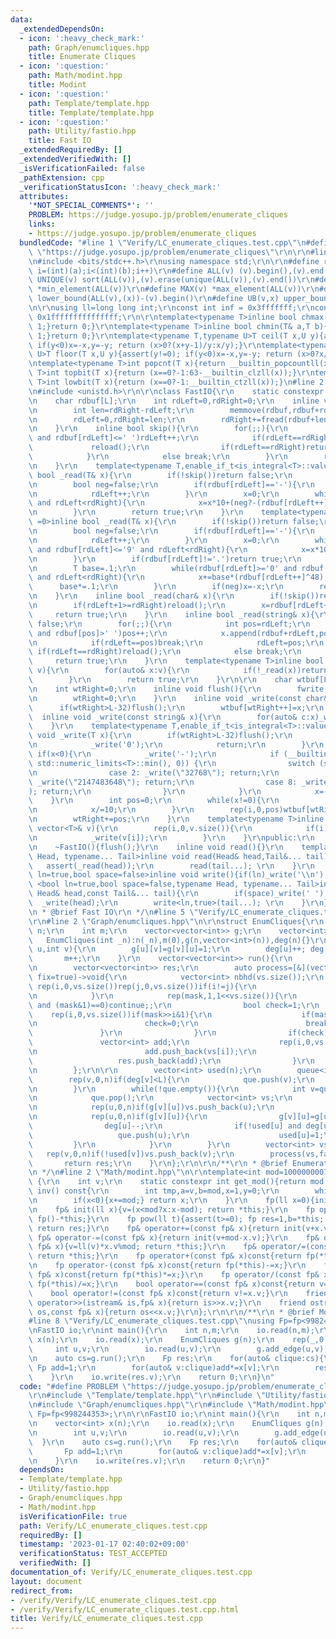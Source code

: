 ```yaml
---
data:
  _extendedDependsOn:
  - icon: ':heavy_check_mark:'
    path: Graph/enumcliques.hpp
    title: Enumerate Cliques
  - icon: ':question:'
    path: Math/modint.hpp
    title: Modint
  - icon: ':question:'
    path: Template/template.hpp
    title: Template/template.hpp
  - icon: ':question:'
    path: Utility/fastio.hpp
    title: Fast IO
  _extendedRequiredBy: []
  _extendedVerifiedWith: []
  _isVerificationFailed: false
  _pathExtension: cpp
  _verificationStatusIcon: ':heavy_check_mark:'
  attributes:
    '*NOT_SPECIAL_COMMENTS*': ''
    PROBLEM: https://judge.yosupo.jp/problem/enumerate_cliques
    links:
    - https://judge.yosupo.jp/problem/enumerate_cliques
  bundledCode: "#line 1 \"Verify/LC_enumerate_cliques.test.cpp\"\n#define PROBLEM\
    \ \"https://judge.yosupo.jp/problem/enumerate_cliques\"\r\n\r\n#line 1 \"Template/template.hpp\"\
    \n#include <bits/stdc++.h>\r\nusing namespace std;\r\n\r\n#define rep(i,a,b) for(int\
    \ i=(int)(a);i<(int)(b);i++)\r\n#define ALL(v) (v).begin(),(v).end()\r\n#define\
    \ UNIQUE(v) sort(ALL(v)),(v).erase(unique(ALL(v)),(v).end())\r\n#define MIN(v)\
    \ *min_element(ALL(v))\r\n#define MAX(v) *max_element(ALL(v))\r\n#define LB(v,x)\
    \ lower_bound(ALL(v),(x))-(v).begin()\r\n#define UB(v,x) upper_bound(ALL(v),(x))-(v).begin()\r\
    \n\r\nusing ll=long long int;\r\nconst int inf = 0x3fffffff;\r\nconst ll INF =\
    \ 0x1fffffffffffffff;\r\n\r\ntemplate<typename T>inline bool chmax(T& a,T b){if(a<b){a=b;return\
    \ 1;}return 0;}\r\ntemplate<typename T>inline bool chmin(T& a,T b){if(a>b){a=b;return\
    \ 1;}return 0;}\r\ntemplate<typename T,typename U>T ceil(T x,U y){assert(y!=0);\
    \ if(y<0)x=-x,y=-y; return (x>0?(x+y-1)/y:x/y);}\r\ntemplate<typename T,typename\
    \ U>T floor(T x,U y){assert(y!=0); if(y<0)x=-x,y=-y; return (x>0?x/y:(x-y+1)/y);}\r\
    \ntemplate<typename T>int popcnt(T x){return __builtin_popcountll(x);}\r\ntemplate<typename\
    \ T>int topbit(T x){return (x==0?-1:63-__builtin_clzll(x));}\r\ntemplate<typename\
    \ T>int lowbit(T x){return (x==0?-1:__builtin_ctzll(x));}\n#line 2 \"Utility/fastio.hpp\"\
    \n#include <unistd.h>\r\n\r\nclass FastIO{\r\n    static constexpr int L=1<<16;\r\
    \n    char rdbuf[L];\r\n    int rdLeft=0,rdRight=0;\r\n    inline void reload(){\r\
    \n        int len=rdRight-rdLeft;\r\n        memmove(rdbuf,rdbuf+rdLeft,len);\r\
    \n        rdLeft=0,rdRight=len;\r\n        rdRight+=fread(rdbuf+len,1,L-len,stdin);\r\
    \n    }\r\n    inline bool skip(){\r\n        for(;;){\r\n            while(rdLeft!=rdRight\
    \ and rdbuf[rdLeft]<=' ')rdLeft++;\r\n            if(rdLeft==rdRight){\r\n   \
    \             reload();\r\n                if(rdLeft==rdRight)return false;\r\n\
    \            }\r\n            else break;\r\n        }\r\n        return true;\r\
    \n    }\r\n    template<typename T,enable_if_t<is_integral<T>::value,int> =0>inline\
    \ bool _read(T& x){\r\n        if(!skip())return false;\r\n        if(rdLeft+20>=rdRight)reload();\r\
    \n        bool neg=false;\r\n        if(rdbuf[rdLeft]=='-'){\r\n            neg=true;\r\
    \n            rdLeft++;\r\n        }\r\n        x=0;\r\n        while(rdbuf[rdLeft]>='0'\
    \ and rdLeft<rdRight){\r\n            x=x*10+(neg?-(rdbuf[rdLeft++]^48):(rdbuf[rdLeft++]^48));\r\
    \n        }\r\n        return true;\r\n    }\r\n    template<typename T,enable_if_t<is_floating_point<T>::value,int>\
    \ =0>inline bool _read(T& x){\r\n        if(!skip())return false;\r\n        if(rdLeft+20>=rdRight)reload();\r\
    \n        bool neg=false;\r\n        if(rdbuf[rdLeft]=='-'){\r\n            neg=true;\r\
    \n            rdLeft++;\r\n        }\r\n        x=0;\r\n        while(rdbuf[rdLeft]>='0'\
    \ and rdbuf[rdLeft]<='9' and rdLeft<rdRight){\r\n            x=x*10+(rdbuf[rdLeft++]^48);\r\
    \n        }\r\n        if(rdbuf[rdLeft]!='.')return true;\r\n        rdLeft++;\r\
    \n        T base=.1;\r\n        while(rdbuf[rdLeft]>='0' and rdbuf[rdLeft]<='9'\
    \ and rdLeft<rdRight){\r\n            x+=base*(rdbuf[rdLeft++]^48);\r\n      \
    \      base*=.1;\r\n        }\r\n        if(neg)x=-x;\r\n        return true;\r\
    \n    }\r\n    inline bool _read(char& x){\r\n        if(!skip())return false;\r\
    \n        if(rdLeft+1>=rdRight)reload();\r\n        x=rdbuf[rdLeft++];\r\n   \
    \     return true;\r\n    }\r\n    inline bool _read(string& x){\r\n        if(!skip())return\
    \ false;\r\n        for(;;){\r\n            int pos=rdLeft;\r\n            while(pos<rdRight\
    \ and rdbuf[pos]>' ')pos++;\r\n            x.append(rdbuf+rdLeft,pos-rdLeft);\r\
    \n            if(rdLeft==pos)break;\r\n            rdLeft=pos;\r\n           \
    \ if(rdLeft==rdRight)reload();\r\n            else break;\r\n        }\r\n   \
    \     return true;\r\n    }\r\n    template<typename T>inline bool _read(vector<T>&\
    \ v){\r\n        for(auto& x:v){\r\n            if(!_read(x))return false;\r\n\
    \        }\r\n        return true;\r\n    }\r\n\r\n    char wtbuf[L],tmp[50];\r\
    \n    int wtRight=0;\r\n    inline void flush(){\r\n        fwrite(wtbuf,1,wtRight,stdout);\r\
    \n        wtRight=0;\r\n    }\r\n    inline void _write(const char& x){\r\n  \
    \      if(wtRight>L-32)flush();\r\n        wtbuf[wtRight++]=x;\r\n    }\r\n  \
    \  inline void _write(const string& x){\r\n        for(auto& c:x)_write(c);\r\n\
    \    }\r\n    template<typename T,enable_if_t<is_integral<T>::value,int> =0>inline\
    \ void _write(T x){\r\n        if(wtRight>L-32)flush();\r\n        if(x==0){\r\
    \n            _write('0');\r\n            return;\r\n        }\r\n        else\
    \ if(x<0){\r\n            _write('-');\r\n            if (__builtin_expect(x ==\
    \ std::numeric_limits<T>::min(), 0)) {\r\n                switch (sizeof(x)) {\r\
    \n                case 2: _write(\"32768\"); return;\r\n                case 4:\
    \ _write(\"2147483648\"); return;\r\n                case 8: _write(\"9223372036854775808\"\
    ); return;\r\n                }\r\n            }\r\n            x=-x;\r\n    \
    \    }\r\n        int pos=0;\r\n        while(x!=0){\r\n            tmp[pos++]=char((x%10)|48);\r\
    \n            x/=10;\r\n        }\r\n        rep(i,0,pos)wtbuf[wtRight+i]=tmp[pos-1-i];\r\
    \n        wtRight+=pos;\r\n    }\r\n    template<typename T>inline void _write(const\
    \ vector<T>& v){\r\n        rep(i,0,v.size()){\r\n            if(i)_write(' ');\r\
    \n            _write(v[i]);\r\n        }\r\n    }\r\npublic:\r\n    FastIO(){}\r\
    \n    ~FastIO(){flush();}\r\n    inline void read(){}\r\n    template <typename\
    \ Head, typename... Tail>inline void read(Head& head,Tail&... tail){\r\n     \
    \   assert(_read(head));\r\n        read(tail...); \r\n    }\r\n    template<bool\
    \ ln=true,bool space=false>inline void write(){if(ln)_write('\\n');}\r\n    template\
    \ <bool ln=true,bool space=false,typename Head, typename... Tail>inline void write(const\
    \ Head& head,const Tail&... tail){\r\n        if(space)_write(' ');\r\n      \
    \  _write(head);\r\n        write<ln,true>(tail...); \r\n    }\r\n};\r\n\r\n/**\r\
    \n * @brief Fast IO\r\n */\n#line 5 \"Verify/LC_enumerate_cliques.test.cpp\"\n\
    \r\n#line 2 \"Graph/enumcliques.hpp\"\n\r\nstruct EnumCliques{\r\n    const int\
    \ n;\r\n    int m;\r\n    vector<vector<int>> g;\r\n    vector<int> deg;\r\n \
    \   EnumCliques(int _n):n(_n),m(0),g(n,vector<int>(n)),deg(n){}\r\n    void add_edge(int\
    \ u,int v){\r\n        g[u][v]=g[v][u]=1;\r\n        deg[u]++; deg[v]++;\r\n \
    \       m++;\r\n    }\r\n    vector<vector<int>> run(){\r\n        int L=sqrt(m);\r\
    \n        vector<vector<int>> res;\r\n        auto process=[&](vector<int>& vs,bool\
    \ fix=true)->void{\r\n            vector<int> nbhd(vs.size());\r\n           \
    \ rep(i,0,vs.size())rep(j,0,vs.size())if(i!=j){\r\n                nbhd[i]|=(!g[vs[i]][vs[j]])<<j;\r\
    \n            }\r\n            rep(mask,1,1<<vs.size()){\r\n                if(fix\
    \ and (mask&1)==0)continue;;\r\n                bool check=1;\r\n            \
    \    rep(i,0,vs.size())if(mask>>i&1){\r\n                    if(mask&nbhd[i]){\r\
    \n                        check=0;\r\n                        break;\r\n     \
    \               }\r\n                }\r\n                if(check){\r\n     \
    \               vector<int> add;\r\n                    rep(i,0,vs.size())if(mask>>i&1){\r\
    \n                        add.push_back(vs[i]);\r\n                    }\r\n \
    \                   res.push_back(add);\r\n                }\r\n            }\r\
    \n        };\r\n\r\n        vector<int> used(n);\r\n        queue<int> que;\r\n\
    \        rep(v,0,n)if(deg[v]<L){\r\n            que.push(v);\r\n            used[v]=1;\r\
    \n        }\r\n        while(!que.empty()){\r\n            int v=que.front();\r\
    \n            que.pop();\r\n            vector<int> vs;\r\n            vs.push_back(v);\r\
    \n            rep(u,0,n)if(g[v][u])vs.push_back(u);\r\n            process(vs);\r\
    \n            rep(u,0,n)if(g[v][u]){\r\n                g[v][u]=g[u][v]=0;\r\n\
    \                deg[u]--;\r\n                if(!used[u] and deg[u]<L){\r\n \
    \                   que.push(u);\r\n                    used[u]=1;\r\n       \
    \         }\r\n            }\r\n        }\r\n        vector<int> vs;\r\n     \
    \   rep(v,0,n)if(!used[v])vs.push_back(v);\r\n        process(vs,false);\r\n \
    \       return res;\r\n    }\r\n};\r\n\r\n/**\r\n * @brief Enumerate Cliques\r\
    \n */\n#line 2 \"Math/modint.hpp\"\n\r\ntemplate<int mod=1000000007>struct fp\
    \ {\r\n    int v;\r\n    static constexpr int get_mod(){return mod;}\r\n    int\
    \ inv() const{\r\n        int tmp,a=v,b=mod,x=1,y=0;\r\n        while(b)tmp=a/b,a-=tmp*b,swap(a,b),x-=tmp*y,swap(x,y);\r\
    \n        if(x<0){x+=mod;} return x;\r\n    }\r\n    fp(ll x=0){init(x%mod+mod);}\r\
    \n    fp& init(ll x){v=(x<mod?x:x-mod); return *this;}\r\n    fp operator-()const{return\
    \ fp()-*this;}\r\n    fp pow(ll t){assert(t>=0); fp res=1,b=*this; while(t){if(t&1)res*=b;b*=b;t>>=1;}\
    \ return res;}\r\n    fp& operator+=(const fp& x){return init(v+x.v);}\r\n   \
    \ fp& operator-=(const fp& x){return init(v+mod-x.v);}\r\n    fp& operator*=(const\
    \ fp& x){v=ll(v)*x.v%mod; return *this;}\r\n    fp& operator/=(const fp& x){v=ll(v)*x.inv()%mod;\
    \ return *this;}\r\n    fp operator+(const fp& x)const{return fp(*this)+=x;}\r\
    \n    fp operator-(const fp& x)const{return fp(*this)-=x;}\r\n    fp operator*(const\
    \ fp& x)const{return fp(*this)*=x;}\r\n    fp operator/(const fp& x)const{return\
    \ fp(*this)/=x;}\r\n    bool operator==(const fp& x)const{return v==x.v;}\r\n\
    \    bool operator!=(const fp& x)const{return v!=x.v;}\r\n    friend istream&\
    \ operator>>(istream& is,fp& x){return is>>x.v;}\r\n    friend ostream& operator<<(ostream&\
    \ os,const fp& x){return os<<x.v;}\r\n};\r\n\r\n/**\r\n * @brief Modint\r\n */\n\
    #line 8 \"Verify/LC_enumerate_cliques.test.cpp\"\nusing Fp=fp<998244353>;\r\n\r\
    \nFastIO io;\r\nint main(){\r\n    int n,m;\r\n    io.read(n,m);\r\n    vector<int>\
    \ x(n);\r\n    io.read(x);\r\n    EnumCliques g(n);\r\n    rep(_,0,m){\r\n   \
    \     int u,v;\r\n        io.read(u,v);\r\n        g.add_edge(u,v);\r\n    }\r\
    \n    auto cs=g.run();\r\n    Fp res;\r\n    for(auto& clique:cs){\r\n       \
    \ Fp add=1;\r\n        for(auto& v:clique)add*=x[v];\r\n        res+=add;\r\n\
    \    }\r\n    io.write(res.v);\r\n    return 0;\r\n}\n"
  code: "#define PROBLEM \"https://judge.yosupo.jp/problem/enumerate_cliques\"\r\n\
    \r\n#include \"Template/template.hpp\"\r\n#include \"Utility/fastio.hpp\"\r\n\r\
    \n#include \"Graph/enumcliques.hpp\"\r\n#include \"Math/modint.hpp\"\r\nusing\
    \ Fp=fp<998244353>;\r\n\r\nFastIO io;\r\nint main(){\r\n    int n,m;\r\n    io.read(n,m);\r\
    \n    vector<int> x(n);\r\n    io.read(x);\r\n    EnumCliques g(n);\r\n    rep(_,0,m){\r\
    \n        int u,v;\r\n        io.read(u,v);\r\n        g.add_edge(u,v);\r\n  \
    \  }\r\n    auto cs=g.run();\r\n    Fp res;\r\n    for(auto& clique:cs){\r\n \
    \       Fp add=1;\r\n        for(auto& v:clique)add*=x[v];\r\n        res+=add;\r\
    \n    }\r\n    io.write(res.v);\r\n    return 0;\r\n}"
  dependsOn:
  - Template/template.hpp
  - Utility/fastio.hpp
  - Graph/enumcliques.hpp
  - Math/modint.hpp
  isVerificationFile: true
  path: Verify/LC_enumerate_cliques.test.cpp
  requiredBy: []
  timestamp: '2023-01-17 02:40:02+09:00'
  verificationStatus: TEST_ACCEPTED
  verifiedWith: []
documentation_of: Verify/LC_enumerate_cliques.test.cpp
layout: document
redirect_from:
- /verify/Verify/LC_enumerate_cliques.test.cpp
- /verify/Verify/LC_enumerate_cliques.test.cpp.html
title: Verify/LC_enumerate_cliques.test.cpp
---
```

